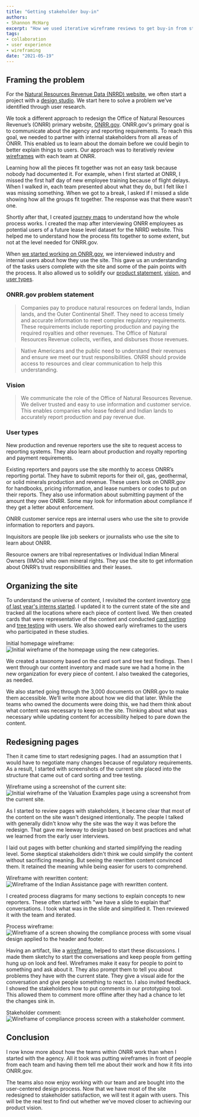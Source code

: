 ```yaml
---
title: "Getting stakeholder buy-in"
authors:
- Shannon McHarg
excerpt: "How we used iterative wireframe reviews to get buy-in from stakeholders."
tags:
- collaboration
- user experience
- wireframing
date: "2021-05-19"
---
```

## Framing the problem

For the [Natural Resources Revenue Data (NRRD) website](https://revenuedata.doi.gov/), we often start a project with a [design studio]( https://blog-nrrd.doi.gov/remote-design-studio/). We start here to solve a problem we’ve identified through user research.  

We took a different approach to redesign the Office of Natural Resources Revenue’s (ONRR) primary website, [ONRR.gov]( https://www.onrr.gov/). ONRR.gov's primary goal is to communicate about the agency and reporting requirements. To reach this goal, we needed to partner with internal stakeholders from all areas of ONRR. This enabled us to learn about the domain before we could begin to better explain things to users. Our approach was to iteratively review [wireframes](https://gyxrzs.axshare.com) with each team at ONRR.  

Learning how all the pieces fit together was not an easy task because nobody had documented it. For example, when I first started at ONRR, I missed the first half day of new employee training because of flight delays. When I walked in, each team presented about what they do, but I felt like I was missing something. When we got to a break, I asked if I missed a slide showing how all the groups fit together. The response was that there wasn't one.

Shortly after that, I created [journey maps](https://blog-nrrd.doi.gov/journey-mapping/) to understand how the whole process works. I created the map after interviewing ONRR employees as potential users of a future lease level dataset for the NRRD website. This helped me to understand how the process fits together to some extent, but not at the level needed for ONRR.gov.

When [we started working on ONRR.gov](https://blog-nrrd.doi.gov/adding-a-product/), we interviewed industry and internal users about how they use the site. This gave us an understanding of the tasks users complete with the site and some of the pain points with the process. It also allowed us to solidify our [product statement](https://github.com/ONRR/onrr.gov-site/wiki/Product-framing#problem-statement), [vision](https://github.com/ONRR/onrr.gov-site/wiki/Product-framing#our-vision), and [user types](https://github.com/ONRR/onrr.gov-site/wiki/Product-framing#user-types-and-scenarios).

### ONRR.gov problem statement

> Companies pay to produce natural resources on federal lands, Indian lands, and the Outer Continental Shelf. They need to access timely and accurate information to meet complex regulatory requirements. These requirements include reporting production and paying the required royalties and other revenues.  The Office of Natural Resources Revenue collects, verifies, and disburses those revenues.  

> Native Americans and the public need to understand their revenues and ensure we meet our trust responsibilities. ONRR should provide access to resources and clear communication to help this understanding.

### Vision

> We communicate the role of the Office of Natural Resources Revenue. We deliver trusted and easy to use information and customer service. This enables companies who lease federal and Indian lands to accurately report production and pay revenue due.​

### User types

New production and revenue reporter​s use the site to request access to reporting systems. They also learn about production and royalty reporting and payment requirements.

Existing reporters and payors use the site monthly to access ONRR’s reporting portal. They have to submit reports for their oil, gas, geothermal, or solid minerals production and revenue. These users look on ONRR.gov for handbooks, pricing information, and lease numbers or codes to put on their reports. They also use information about submitting payment of the amount they owe ONRR. Some may look for information about compliance if they get a letter about enforcement.

ONRR customer service rep​s are internal users who use the site to provide information to reporters and payors.

Inquisitor​s are people like job seekers or journalists who use the site to learn about ONRR.

Resource owners are tribal representatives or Individual Indian Mineral Owners (IIMOs) who own mineral rights. They use the site to get information about ONRR’s trust responsibilities and their leases.

## Organizing the site

To understand the universe of content, I revisited the content inventory [one of last year's interns started](https://blog-nrrd.doi.gov/intern-experience/). I updated it to the current state of the site and tracked all the locations where each piece of content lived. We then created cards that were representative of the content and conducted [card sorting](https://blog-nrrd.doi.gov/card-sort/) and [tree testing](https://blog-nrrd.doi.gov/treetest/) with users. We also showed early wireframes to the users who participated in these studies.

Initial homepage wireframe:
![Initial wireframe of the homepage using the new categories.](./home.png)

We created a taxonomy based on the card sort and tree test findings. Then I went through our content inventory and made sure we had a home in the new organization for every piece of content. I also tweaked the categories, as needed.

We also started going through the 3,000 documents on ONRR.gov to make them accessible. We’ll write more about how we did that later. While the teams who owned the documents were doing this, we had them think about what content was necessary to keep on the site. Thinking about what was necessary while updating content for accessibility helped to pare down the content.

## Redesigning pages

Then it came time to start redesigning pages. I had an assumption that I would have to negotiate many changes because of regulatory requirements. As a result, I started with screenshots of the current site placed into the structure that came out of card sorting and tree testing.  

Wireframe using a screenshot of the current site:
![Initial wireframe of the Valuation Examples page using a screenshot from the current site.](./ValuationExamples.png)

As I started to review pages with stakeholders, it became clear that most of the content on the site wasn't designed intentionally. The people I talked with generally didn't know why the site was the way it was before the redesign. That gave me leeway to design based on best practices and what we learned from the early user interviews.

I laid out pages with better chunking and started simplifying the reading level. Some skeptical stakeholders didn't think we could simplify the content without sacrificing meaning. But seeing the rewritten content convinced them. It retained the meaning while being easier for users to comprehend.

Wireframe with rewritten content:
![Wireframe of the Indian Assistance page with rewritten content.](./Assistance.png)

I created process diagrams for many sections to explain concepts to new reporters. These often started with "we have a slide to explain that" conversations. I took what was in the slide and simplified it. Then reviewed it with the team and iterated.  

Process wireframe:
![Wireframe of a screen showing the compliance process with some visual design applied to the header and footer.](./Compliance.png)

Having an artifact, like a [wireframe](https://gyxrzs.axshare.com), helped to start these discussions. I made them sketchy to start the conversations and keep people from getting hung up on look and feel. Wireframes make it easy for people to point to something and ask about it. They also prompt them to tell you about problems they have with the current state. They give a visual aide for the conversation and give people something to react to. I also invited feedback. I showed the stakeholders how to put comments in our prototyping tool. This allowed them to comment more offline after they had a chance to let the changes sink in.

Stakeholder comment:
![Wireframe of compliance process screen with a stakeholder comment.](./Comment.png)

## Conclusion

I now know more about how the teams within ONRR work than when I started with the agency. All it took was putting wireframes in front of people from each team and having them tell me about their work and how it fits into ONRR.gov.  

The teams also now enjoy working with our team and are bought into the user-centered design process. Now that we have most of the site redesigned to stakeholder satisfaction, we will test it again with users. This will be the real test to find out whether we've moved closer to achieving our product vision.  
